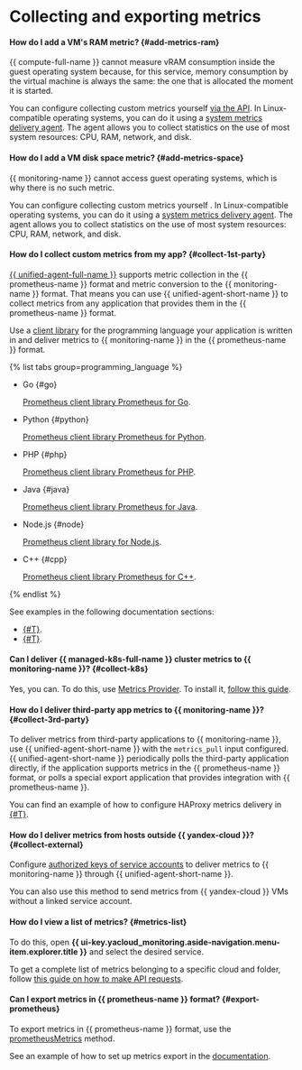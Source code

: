 # Collecting and exporting metrics

#### How do I add a VM's RAM metric? {#add-metrics-ram}

{{ compute-full-name }} cannot measure vRAM consumption inside the guest operating system because, for this service, memory consumption by the virtual machine is always the same: the one that is allocated the moment it is started.

You can configure collecting custom metrics yourself [via the API](../../monitoring/operations/metric/add.md). In Linux-compatible operating systems, you can do it using a [system metrics delivery agent](../../monitoring/operations/unified-agent/linux_metrics.md). The agent allows you to collect statistics on the use of most system resources: CPU, RAM, network, and disk.

#### How do I add a VM disk space metric? {#add-metrics-space}

{{ monitoring-name }} cannot access guest operating systems, which is why there is no such metric.

You can configure collecting custom metrics yourself [](../../monitoring/operations/metric/add.md). In Linux-compatible operating systems, you can do it using a [system metrics delivery agent](../../monitoring/operations/unified-agent/linux_metrics.md). The agent allows you to collect statistics on the use of most system resources: CPU, RAM, network, and disk.

#### How do I collect custom metrics from my app? {#collect-1st-party}

[{{ unified-agent-full-name }}](../../monitoring/operations/unified-agent/pull_prometheus.md) supports metric collection in the {{ prometheus-name }} format and metric conversion to the {{ monitoring-name }} format. That means you can use {{ unified-agent-short-name }} to collect metrics from any application that provides them in the {{ prometheus-name }} format.

Use a [client library](https://prometheus.io/docs/instrumenting/clientlibs/) for the programming language your application is written in and deliver metrics to {{ monitoring-name }} in the {{ prometheus-name }} format.

{% list tabs group=programming_language %}

- Go {#go}

   [Prometheus client library Prometheus for Go](https://github.com/prometheus/client_golang).

- Python {#python}

   [Prometheus client library Prometheus for Python](https://github.com/prometheus/client_python).

- PHP {#php}

   [Prometheus client library Prometheus for PHP](https://github.com/promphp/prometheus_client_php).

- Java {#java}

   [Prometheus client library Prometheus for Java](https://github.com/prometheus/client_java).

- Node.js {#node}

   [Prometheus client library for Node.js](https://github.com/siimon/prom-client).

- C++ {#cpp}

   [Prometheus client library Prometheus for C++](https://github.com/jupp0r/prometheus-cpp).

{% endlist %}

See examples in the following documentation sections:
* [{#T}](../../monitoring/operations/unified-agent/pull_prometheus.md).
* [{#T}](../../monitoring/operations/unified-agent/haproxy.md).


#### Can I deliver {{ managed-k8s-full-name }} cluster metrics to {{ monitoring-name }}? {#collect-k8s}

Yes, you can. To do this, use [Metrics Provider](/marketplace/products/yc/metric-provider). To install it, [follow this guide](../../managed-kubernetes/operations/applications/metrics-provider.md).


#### How do I deliver third-party app metrics to {{ monitoring-name }}? {#collect-3rd-party}

To deliver metrics from third-party applications to {{ monitoring-name }}, use {{ unified-agent-short-name }} with the `metrics_pull` input configured. {{ unified-agent-short-name }} periodically polls the third-party application directly, if the application supports metrics in the {{ prometheus-name }} format, or polls a special export application that provides integration with {{ prometheus-name }}.

You can find an example of how to configure HAProxy metrics delivery in [{#T}](../../monitoring/operations/unified-agent/haproxy.md).

#### How do I deliver metrics from hosts outside {{ yandex-cloud }}? {#collect-external}

Configure [authorized keys of service accounts](../../monitoring/operations/unified-agent/non-yc.md) to deliver metrics to {{ monitoring-name }} through {{ unified-agent-short-name }}.

You can also use this method to send metrics from {{ yandex-cloud }} VMs without a linked service account.

#### How do I view a list of metrics? {#metrics-list}

To do this, open **{{ ui-key.yacloud_monitoring.aside-navigation.menu-item.explorer.title }}** and select the desired service.

To get a complete list of metrics belonging to a specific cloud and folder, follow [this guide on how to make API requests](../../monitoring/operations/metric/list.md).

#### Can I export metrics in {{ prometheus-name }} format? {#export-prometheus}

To export metrics in {{ prometheus-name }} format, use the [prometheusMetrics](../../monitoring/api-ref/MetricsData/prometheusMetrics.md) method.

See an example of how to set up metrics export in the [documentation](../../monitoring/operations/metric/prometheusExport.md).